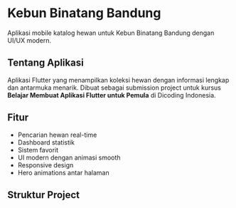 # Kebun Binatang Bandung

Aplikasi mobile katalog hewan untuk Kebun Binatang Bandung dengan UI/UX modern.

## Tentang Aplikasi

Aplikasi Flutter yang menampilkan koleksi hewan dengan informasi lengkap dan antarmuka menarik. Dibuat sebagai submission project untuk kursus **Belajar Membuat Aplikasi Flutter untuk Pemula** di Dicoding Indonesia.

## Fitur

- Pencarian hewan real-time
- Dashboard statistik
- Sistem favorit
- UI modern dengan animasi smooth
- Responsive design
- Hero animations antar halaman

## Struktur Project

